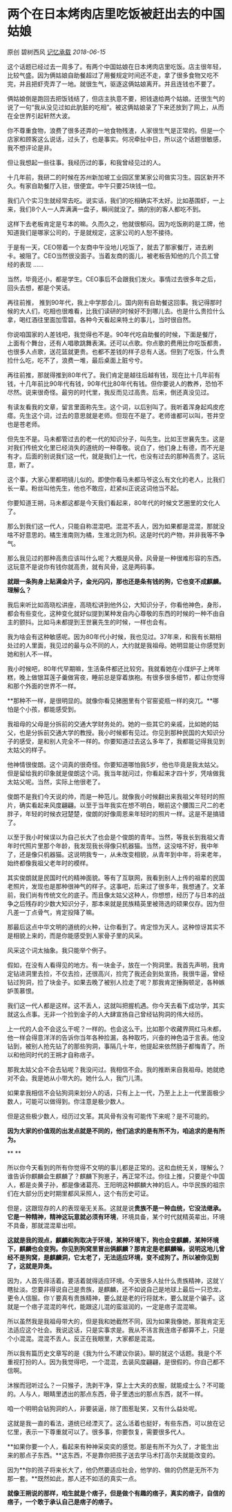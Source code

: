 # 两个在日本烤肉店里吃饭被赶出去的中国姑娘

原创 碧树西风 [记忆承载](javascript:void(0);) *2018-06-15*

这个话题已经过去一周多了。有两个中国姑娘在日本烤肉店里吃饭。店主很年轻，比较气盛。因为俩姑娘自助餐超过了用餐规定时间还不走，拿了很多食物又吃不完，并且把虾壳弄了一地。就很生气，驱逐这俩姑娘离开。并且连钱也不要了。



俩姑娘倒是跑回去把饭钱结了，但店主执意不要，把钱退给两个姑娘。还很生气的说了一句“我从没见过如此肮脏的吃相”。被这俩姑娘录了下来还放到了网上，从而在全世界引起轩然大波。



你不尊重食物，浪费了很多还弄的一地食物残渣，人家很生气是正常的。但是一个店家和顾客这么说话，过头了，也是事实。何况牵扯中日，所以这个话题很敏感，我不想评论是非。



但让我想起一些往事。我经历过的事，和我曾经见过的人。



十几年前，我研二的时候在苏州新加坡工业园区里某家公司做实习生。园区新开不久。有家自助餐厅入驻，很便宜。中午只要25块钱一位。



我们八个实习生就经常去吃。说实话，我们的吃相确实不太好。比如基围虾，一上来，我们8个人一人弄满满一盘子，瞬间就没了。搞的别的客人都吃不到。



这样下去老板肯定是亏本的嘛。久而久之，他就很郁闷。因为吃饭刷的是工牌，他知道我们是哪家公司的，于是就规定，这家公司的人恕不接待。



于是有一天，CEO带着一个友商中午没地儿吃饭了，就去了那家餐厅，进去刷卡。被阻了。CEO当然很没面子。当着友商的面儿，被老板告知他的几个员工曾经的表现 ......



当然，毕竟还小，都是学生。CEO事后不会跟我们发火。事情过去很多年之后，回头去想，都是个笑话。



再往前推， 推到90年代，我上中学那会儿。国内刚有自助餐这回事。我记得那时候的大人们，吃相也很难看，比我们读研的时候好不到哪儿去。也是什么贵捡什么拿，喝红酒往里面加雪碧。各种今天看起来特土的事儿，当时很自然。



你说咱国家的人差钱吧，我觉得也不是。90年代吃自助餐的时候，下面是餐厅，上面有个舞台，还有人唱歌跳舞表演。还可以点歌。你点歌的费用比你吃饭都贵，也很多人点歌，送花篮就更贵。也都不差钱的样子总有人送。但到了吃饭，什么贵捡什么吃，吃不了，浪费一堆，最后桌面上脏兮兮。



再往前推，那就得推到80年代了。我们肯定是越往后越有钱，现在比十几年前有钱，十几年前比90年代有钱，90年代比80年代有钱。但你要说人的教养，恐怕不尽然。说来很奇怪。最穷的时代里，我反而见过高贵。后来，倒还真没见过。



有读友看我的文章，留言里面称先生。这个词，以后别叫了。我听着浑身起鸡皮疙瘩。先生这个词，过去的意思就是老师。但现在不是了。老师谁都可以叫，苍井空也是苍老师。



但先生不是。马未都管过去的老一代的知识分子，叫先生。比如王世襄先生。这是对我们传统文化里已经消失的道统的一种尊敬。说白了，他们身上有德，而不光是有才。后面的别说我们这一代，就是我们上一代，也没有过去的那种高贵了。这玩意，断了。



这个事，大家心里都明镜儿似的。即使你看马未都马爷这么有文化的老人，比我们长一辈。粉丝叫他先生，他也不敢应，赶紧纠正说这词他当不起。



你要知道王朔，马未都这都是今天我们看起来，80年代的时候文艺圈里的文化人了。



那么到我们这一代人，只能自称混混吧。混混不丢人，因为如果都是混混，那就没啥不好意思的。橘生淮南则为橘，生淮北则为枳。这是时代的产物，并非我等不争气。



那么我见过的那种高贵应该叫什么呢？大概是风骨。风骨是一种很难形容的东西。这玩意不是说你有钱你就高贵，就有风骨，这是两码事。



**就跟一条狗身上贴满金片子，金光闪闪，那也还是条有钱的狗，它也变不成麒麟。理解么？**



我后来听比如高晓松讲座，高晓松讲到他外公，大知识分子，你看他神色，身形，都会有些变化，这种变化就好似提到某种发自内心尊敬的东西的时候的一种不由自主的颤抖。比如马未都提到王世襄先生的时候，一样也会有。



我为啥会有这种敏感呢。因为80年代小时候，我也见过。37年来，和我有长期相处过的人里面，我见过的最与众不同的人，大约就是我祖母。她明显能让你感觉到她和别人不一样。



我小时候吧，80年代早期嘛，生活条件都还比较穷。我就看她在小煤炉子上烤年糕，晚上做银耳莲子羹做宵夜，睡前总是穿着旗袍。有很多很多细节，都让你觉得和那个外面的世界不一样。



**那种不一样，是很明显的。就像你看见猪圈里有个官窑瓷瓶一样的突兀。**哪怕是个小孩，都能感受到。



我祖母的父母是分拆前的交通大学财务处的。她的一些其它的亲戚，比如她的姑父，也是分拆前交通大学的教授。我小时候都有见过。你见到那种民国的大知识分子的感受，是和别人完全不一样的。你要知道过去这么多年了，我都能记得我见到太姑父的样子。



他神情很俊朗。这个词真的很奇怪。你要知道哪怕我5岁，他也毕竟是我太姑父。但是留给我的印象就是俊朗这个词。我当年就问过，你看起来才四十岁，凭啥做我太姑父呢。当然，实际上他很老了。



俊朗不是我们今天说的帅，而是一种范儿。就像我小时候翻出来我祖父年轻时的照片，确实看起来风度翩翩。以至于当年我实在想不明白，眼前这个腰围三尺二的老胖子，年轻的时候衣冠楚楚，俊朗的好像周恩来年轻时的照片一样。这是不是搞错了。



以至于我小时候误以为自己长大了也会是个俊朗的青年。当然，等我长到我祖父青年时代照片里那个年龄，我发现我长得像只机器猫。当然，这没啥不好，我中年了，还是像只机器猫。这说明我专一，从未改变相貌，从青年到中年，将来老年，始终都像我祖父老年时的模样。



其实俊朗就是民国时代的精神面貌。等有了互联网，我看到别人上传的祖辈的民国老照片，发现也是那种很神气的样子。这事吧，后来过了很多年，我想通了。文革前，我们尚有传统文化的底子。而且像太姑父这种人，你想想，经历了与日本的战争之后残存的少数大知识分子，那本来就是民族精英里被筛选的硕果仅存。因为但凡差一丁点骨气，肯定投降了嘛。



那最后这点中华文明的道统的火种，让你看到了。肯定惊为天人。这种惊讶其实不是相貌上来的，而是你能感受到人家骨子里的风采。



风采这个词太抽象。我只能举个例子。



假如，在没有人看得见的地方。有一块金子，放在一个狗洞里。我首先声明，我肯定钻进洞里去捡，不仅去捡，还很高兴，捡完了我还会到处宣扬，我很牛逼，曾经钻过狗洞，捡了块金子。如果去晚了被别人捡走了呢？那我肯定捶胸顿足，各种嫉妒羡慕恨。



我们这一代人都是这样。这不丢人，这就叫把握机遇。你今天去看下成功学，其实就这么点事。无非一个捡到金子的人大肆宣扬自己曾经钻狗洞的伟大经历。



上一代的人会不会这么干呢？一样的。也会这么干。比如那个收藏界网红马未都，他一样会得意洋洋的告诉你当年各种捡漏，各种取巧，兴奋的神色溢于言表。他没钻到，被别人抢先钻了的那些狗洞，事隔几十年，他提起来依然肠子都悔青了。所以和他同时代的王朔才自称痞子。



那我太姑父会不会去钻呢？我没问过。我相信不会。我的推断来自我祖母。她就绝对不会。我是她从小带大的。她什么人，我门儿清。



如果拿我相信不会钻狗洞来划分人的话，只有上上一代，乃至上上上一代里面极少数人，可能可以做得到。你注意是极少数人。



但是这些极少数人，经历过文革。其风骨有没有可能传下来呢？是不可能的。



**因为大家的价值观的出发点就是不同的，他们追求的是有所不为，咱追求的是有所为。**

**
**

所以你今天看到的所有你觉得不文明的事儿都是正常的。这和血统无关，理解么？谁告诉你麒麟会生麒麟了？麒麟下狗崽子，再正常不过。你往上推，只要是个中国人，都是炎黄子孙，都是像诸葛亮、王阳明这种麒麟大神的后人。中华民族的祖宗们在大部分历史时期里都风采照人，这个有历史可证。



但是，这跟现存的人的表现毫无关系。这就是说**贵族不是一种血统，它没法继承。它是一种精神，精神这玩意就必须有环境**，环境具备，某个时代就精英辈出，环境不具备，那就混混辈出呗。



**这就是我的观点，麒麟和狗取决于环境，某种环境下，狗也会变麒麟，某种环境下，麒麟也会变狗。你见到狗窝里冒出俩麒麟？那肯定是老麒麟嘛，说明这地儿曾经不是狗窝，是麒麟洞，它太老了，无法适应环境，变不成狗了。所以被你见到了，这就是异类。**



因为，人首先得活着。要活着就得适应环境。今天很多人扯什么贵族精神，这就丫瞎扯淡。您要非得说自己是贵族，是麒麟，还不如说自己是地球上最后一只恐龙，更令人信服。你丫要真有贵族精神，要么就是老的行将就木，要么就是个骗子。这就是一个痞子混混的年代，能跟这儿混的蛮滋润的，一定是痞子混混嘛。



所以虽然我是我祖母带大的，但是我和她截然不同，因为如果我像她，那我肯定无法适应这个社会。我说这话，只是实事求是。我从不讳言我连痞子都算不上，只是个小混混。混混不丢人。反正在我眼里，大家都是混混。



所以我有篇历史文章写的是《我为什么不建议你装》。聊的就这个话题。我是个不重视打扮的人。因为我觉得吧，一个混混，去装风度翩翩，是很假的。你自己都不信啊。



沐猴而冠听过么？一只猴子，洗剥干净，穿上士大夫的衣服，就能成士么？不可能的。人与人，眼睛里透出的那点东西，骨子里透出的那点东西，就不一样。



咱一个明明会钻狗洞的人，非要装逼，除了图惹耻笑，又有什么益处呢。



这就是我一直的看法，道统已经湮灭了。这么活着也挺好，有些东西，可以放在记忆里，表示一下尊重就可以了。很多事，你要恢复，需要很多代人。



**如果你要一个人，看起来有种神采奕奕的感觉。那是有所不为久了，才能生出来的那点子东西。**这东西，不是靠你把孩子送去学马术打高尔夫就能改变的。



因为**你的孩子将来长大了，他仍然要适应社会，他学的、做的仍然是无所不为那一套。**既然如此，那人还不如活的真实一点。



**就像王朔说的那样，咱生就是个痞子，但是做个有趣的痞子，真实的痞子，自信的痞子，一个敢于承认自己是痞子的痞子。**